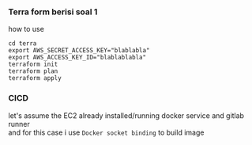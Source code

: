 ### Terra form berisi soal 1
how to use   
```
cd terra
export AWS_SECRET_ACCESS_KEY="blablabla"
export AWS_ACCESS_KEY_ID="blablablabla"
terraform init
terraform plan
terraform apply
```


### CICD
let's assume the EC2 already installed/running docker service and gitlab runner  
and for this case i use `Docker socket binding` to build image  